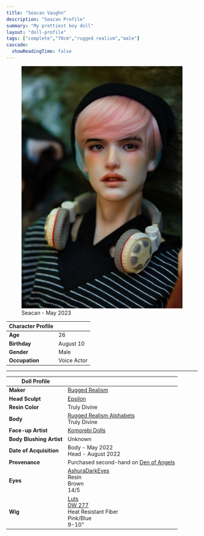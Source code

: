 ```yaml
---
title: "Seacan Vaughn"
description: "Seacan Profile"
summary: "My prettiest boy doll"
layout: "doll-profile"
tags: ["complete","70cm","rugged realism","male"]
cascade:
  showReadingTime: false
---
```

<div class="flex gap-4 flex-row flex-wrap">
  <div><figure><img src="seacan_ruins.png" class="doll-profile-img" alt="A male doll with pink and blue hair wearing a black beanie and navy shirt with thin white stripes with overear headphones around his neck." width="500"><figcaption>Seacan - May 2023</figcaption></figure></div>
  <div>

| Character Profile | |
| ----- | ---|
| **Age** | 26 |
| **Birthday** | August 10 |
| **Gender** | Male |
| **Occupation** | Voice Actor |

---

| Doll Profile | |
| ----- | ---|
| **Maker** | [Rugged Realism](https://ruggedrealism.wordpress.com/) |
| **Head Sculpt** | [Epsilon](https://ruggedrealism.wordpress.com/2019/05/21/epsilon/) |
| **Resin Color** | Truly Divine |
| **Body** | [Rugged Realism Alphabets](https://ruggedrealism.wordpress.com/2019/05/22/about-the-alphabet-series/) <br> Truly Divine |
| **Face-up Artist** | [Komorebi Dolls](https://komorebidolls.com/) |
| **Body Blushing Artist** | Unknown |
| **Date of Acquisition** | Body - May 2022 <br> Head - August 2022 |
| **Provenance** | Purchased second-hand on [Den of Angels](https://denofangels.com/) |
| **Eyes** | [AshuraDarkEyes](https://www.etsy.com/shop/ashuradarkeyes) <br> Resin <br> Brown <br> 14/5 |
| **Wig** | [Luts](https://eluts.com/) <br> [DW 277](https://eluts.com/product/dw-227-pinkblue/187/?cate_no=166&display_group=1) <br> Heat Resistant Fiber <br> Pink/Blue <br> 9-10" |

  </div>
</div>
